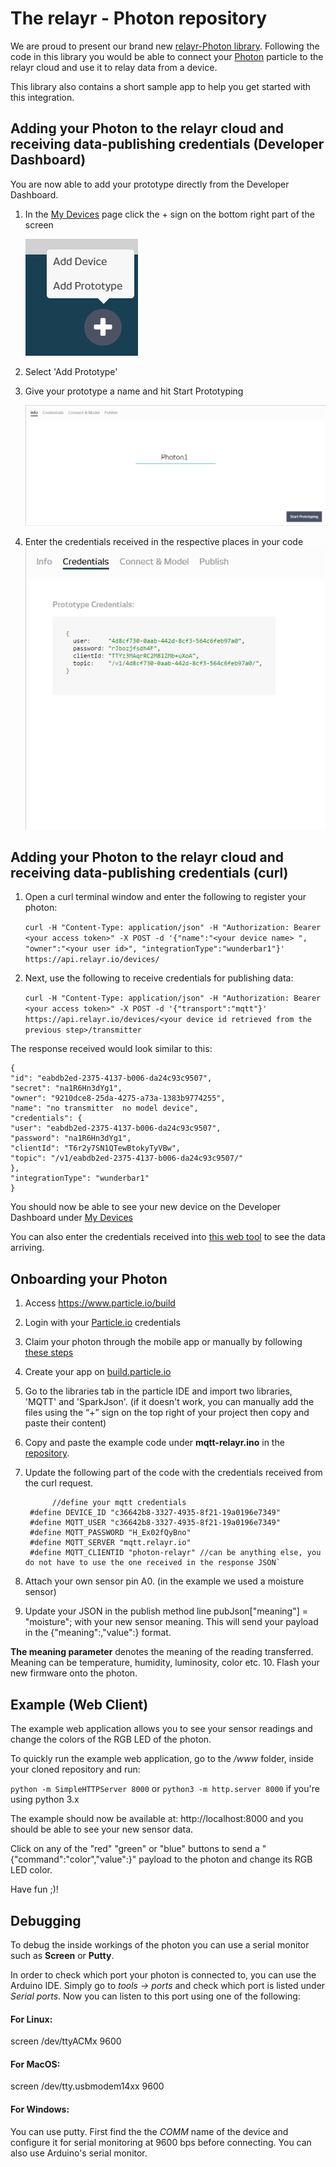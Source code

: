 # The relayr - Photon repository

We are proud to present our brand new [relayr-Photon library](https://github.com/relayr/relayr-photon). Following the code in this library you would be able to connect your [Photon](https://www.particle.io/prototype#photon) particle to the relayr cloud and use it to relay data from a device.

This library also contains a short sample app to help you get started with this integration.

## Adding your Photon to the relayr cloud and receiving data-publishing credentials (Developer Dashboard)

You are now able to add your prototype directly from the Developer Dashboard. 

1. In the [My Devices](https://developer.relayr.io/dashboard/devices) page click the + sign on the bottom right part of the screen
	
	![](assets/AddDevice.png)

2. Select 'Add Prototype'
3. Give your prototype a name and hit Start Prototyping
	
	![](assets/NewDevice.png)
4. Enter the credentials received in the respective places in your code
	![](assets/Credentials.png)

## Adding your Photon to the relayr cloud and receiving data-publishing credentials (curl)

1. Open a curl terminal window and enter the following to register your photon:

    `curl -H "Content-Type: application/json" -H "Authorization: Bearer <your access token>" -X POST -d '{"name":"<your device name> ", "owner":"<your user id>", "integrationType":"wunderbar1"}' https://api.relayr.io/devices/`

2. Next, use the following to receive credentials for publishing data:

    `curl -H "Content-Type: application/json" -H "Authorization: Bearer <your access token>" -X POST -d '{"transport":"mqtt"}' https://api.relayr.io/devices/<your device id retrieved from the previous step>/transmitter`

The response received would look similar to this:

    {
    "id": "eabdb2ed-2375-4137-b006-da24c93c9507",
    "secret": "na1R6Hn3dYg1",
    "owner": "9210dce8-25da-4275-a73a-1383b9774255",
    "name": "no transmitter  no model device",
    "credentials": {
    "user": "eabdb2ed-2375-4137-b006-da24c93c9507",
    "password": "na1R6Hn3dYg1",
    "clientId": "T6r2y7SN1QTewBtokyTyVBw",
    "topic": "/v1/eabdb2ed-2375-4137-b006-da24c93c9507/"
    },
    "integrationType": "wunderbar1"
    }  

You should now be able to see your new device on the Developer Dashboard under [My Devices](https://developer.relayr.io/dashboard/devices)

You can also enter the credentials received into [this web tool](https://mqtt.relayr.io/) to see the data arriving. 

## Onboarding your Photon

1. Access https://www.particle.io/build
2. Login with your [Particle.io](https://www.particle.io) credentials
3. Claim your photon through the mobile app or manually by following [these steps](http://docs.particle.io/connect/)
4. Create your app on [build.particle.io](https://build.particle.io)
5. Go to the libraries tab in the particle IDE and import two libraries, 'MQTT' and 'SparkJson'. (if it doesn't work, you can manually add the files using the “+” sign on the top right of your project then copy and paste their content)
6. Copy and paste the example code under **mqtt-relayr.ino** in the [repository](https://www.github.com/relayr/relayr-photon).
7. Update the following part of the code with the credentials received from the curl request.
    

             //define your mqtt credentials
        #define DEVICE_ID "c36642b8-3327-4935-8f21-19a0196e7349"
        #define MQTT_USER "c36642b8-3327-4935-8f21-19a0196e7349"
        #define MQTT_PASSWORD "H_Ex02fQyBno"
        #define MQTT_SERVER "mqtt.relayr.io"
        #define MQTT_CLIENTID "photon-relayr" //can be anything else, you do not have to use the one received in the response JSON`
    
    
8. Attach your own sensor pin A0. (in the example we used a moisture sensor)
9. Update your JSON in the publish method line pubJson["meaning"] = "moisture"; with your new sensor meaning. This will send your payload in the {"meaning":<meaning>,"value":<value>} format.

**The meaning parameter** denotes the meaning of the reading transferred. Meaning can be temperature, humidity, luminosity, color etc.
10. Flash your new firmware onto the photon.

## Example (Web Client)

The example web application allows you to see your sensor readings and change the colors of the RGB LED of the photon.

To quickly run the example web application, go to the */www* folder, inside your cloned repository and run:

`python -m SimpleHTTPServer 8000` or `python3 -m http.server 8000` if you're using python 3.x

The example should now be available at: http://localhost:8000 and you should be able to see your new sensor data.

Click on any of the "red" "green" or "blue" buttons to send a "{"command":"color","value":<color>}" payload to the photon and change its RGB LED color. 

Have fun ;)!


## Debugging

To debug the inside workings of the photon you can use a serial monitor such as **Screen** or **Putty**.

In order to check which port your photon is connected to, you can use the Arduino IDE. Simply go to *tools -> ports* and check which port is listed under *Serial ports*. Now you can listen to this port using one of the following:

#### For Linux:
screen /dev/ttyACMx 9600
#### For MacOS:
screen /dev/tty.usbmodem14xx 9600
#### For Windows:
You can use putty. First find the the *COMM* name of the device and configure it for serial monitoring at 9600 bps before connecting. You can also use Arduino's serial monitor.
